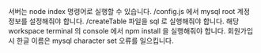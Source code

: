 서버는 node index 명령어로 실행할 수 있습니다.
/config.js 에서 mysql root 계정 정보를 설정해줘야 합니다.
/createTable 파일을 sql 로 실행해줘야 합니다.
해당 workspace terminal 의 console 에서 npm install 을 실행해줘야 합니다.
회원가입 시 한글 이름은 mysql character set 오류를 일으킵니다.